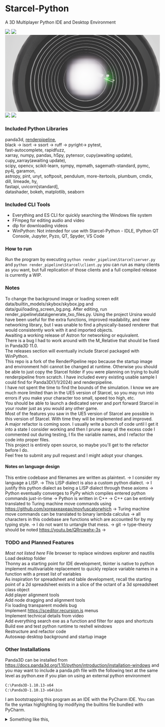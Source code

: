 # Starcel-Python
A 3D Multiplayer Python IDE and Desktop Environment

![](images/4.png)
![](images/1.png)
![](images/5.png)
![](images/2.png)
![](images/3.png)

### Included Python Libraries
panda3d, [renderpipeline](https://github.com/tobspr/RenderPipeline),\
black -> isort -> ssort -> ruff -> pyright-> pytest,\
fast-autocomplete, rapidfuzz,\
xarray, numpy, pandas, h5py, pytensor, cupy(awaiting update), cupy_xarray(awaiting update),\
scipy, opencv, scikit-learn, sympy, mpmath, sagemath-standard, pymc, py4j, garamon,\
astropy, pint, unyt, softposit, pendulum, more-itertools, plumbum, cmdix, dill, limeade, hy,\
fastapi, uvicorn[standard],\
datashader, bokeh, matplotlib, seaborn

### Included CLI Tools
* Everything and ES CLI for quickly searching the Windows file system
* FFmpeg for editing audio and video
* dlp for downloading videos
* WinPython: Not intended for use with Starcel-Python - IDLE, IPython QT Console, Jupyter, Pyzo, QT, Spyder, VS Code

### How to run
Run the program by executing ```python render_pipeline\Starcel\server.py``` and ```python render_pipeline\Starcel\client.py``` you can run as many clients as you want, but full replication of those clients and a full compiled release is currently a WIP. 

### Notes
To change the background image or loading screen edit data/builtin_models/skybox/skybox.jpg and data/gui/loading_screen_bg.png. After editing, run render_pipeline\data\generate_txo_files.py. 
Using the project Ursina would have been useful for the extra functions, improved readability, and new networking library, but I was unable to find a physically-based renderer that would consistently work with it and imported objects. \
Awaiting a working release of Astron for networking or equivalent. \
There is a bug I had to work around with the M_Relative that should be fixed in Panda3D 11.0. \
The releases section will eventually include Starcel packaged with WinPython. \
This repo is a fork of the RenderPipeline repo because the startup image and environment hdri cannot be changed at runtime. Otherwise you should be able to just copy the Starcel folder if you were planning on trying to build renderpipeline from scratch. I have included every existing usable sample I could find for Panda3D(1/1/2024) and renderpipeline. \
I have not spent the time to find the bounds of the simulation. I know we are much more limited than in the UE5 version of Starcel, so you may run into errors if you make your character too small, speed too high, etc. \
You should be able to launch a dedicated server and port forward Starcel in your router just as you would any other game.\
Most of the features you saw in the UE5 version of Starcel are possible in this version of Starcel. With time they will be implemented and improved.\
A major refactor is coming soon. I usually write a bunch of code until I get it into a state I consider working and then I prune away all the excess code I commented out during testing, I fix the variable names, and I refactor the code into proper files. \
This project is entirely open source, so maybe you'll get to the refactor before I do. \
Feel free to submit any pull request and I might adopt your changes. 

#### Notes on language design
This entire codebase and filenames are written as plaintext. -> 
I consider my language a LISP. -> 
This LISP dialect is also a custom python dialect. -> 
I justify this python dialect as being a LISP dialect through these axioms -> 
Python eventually converges to PyPy which compiles entered python commands just-in-time -> 
Python is written in C++ -> 
C++ can be entirely translated to Turing machine move commands using https://github.com/xoreaxeaxeax/movfuscatorwhich -> 
Turing machine move commands can be translated to binary lambda calculus ->
all characters in this codebase are functions which are accounted for by my typing style. -> 
I do not want to untangle that mess. -> 
git -> 
type-theory should be noted https://youtu.be/QRrcwahx-3s ->

### TODO and Planned Features
*Most not listed here*
File browser to replace windows explorer and nautilis\
Load desktop folder\
Thonny as a starting point for IDE development, tkinter is native to python\
implement multivariable replacement to quickly replace variable names in a function with a preset list of variables\
As inspiration for spreadsheet and table development, recall the starting point of a 2d spreadsheet exists in a slice of the octant of a 3d spreadsheet class object\
Add player alignment tools\
Add node dragging and alignment tools\
Fix loading transparent models bug\
Implement https://sceditor.recursion.is menus\
Implement technical details from video\
Add everything search exe as a function and filter for apps and shortcuts\
Build exe and test python runtime to reshell windows\
Restructure and refactor code\
Autoswap desktop background and startup image


### Other Installations
Panda3D can be installed from https://docs.panda3d.org/1.10/python/introduction/installation-windows and you may want to include a panda.pth file with the following text at the same level as python.exe if you plan on using an external python environment
```
C:\Panda3D-1.10.13-x64
C:\Panda3D-1.10.13-x64\bin
```

I am bootstrapping this program as an IDE with the PyCharm IDE. You can fix the syntax highlighting by modifying the builtins file bundled with PyCharm. 
<details>
<summary>Something like this, </summary>
<p>
<pre><code>
from panda3d.core import NodePath, VirtualFileSystem
from direct.showbase.ShowBase import ShowBase
from direct.directnotify.DirectNotify import DirectNotify
from direct.showbase.Messenger import Messenger
from direct.task.Task import TaskManager
from direct.showbase.Loader import Loader
# There are some other builtins but their use is a lot more unusual so they aren't included here.
base: ShowBase
messenger: Messenger
taskMgr: TaskManager
render: NodePath
camera: NodePath
render2d: NodePath
aspect2d: NodePath
hidden: NodePath
loader: Loader
vfs: VirtualFileSystem
</code></pre>
copied into <code>pycharm_Install_Path/plugins/python/helpers/typeshed/stdlib/builtins.pyi</code>
</details>